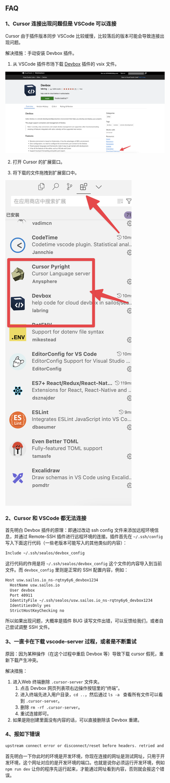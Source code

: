 ## FAQ

### 1、Cursor 连接出现问题但是 VSCode 可以连接

Cursor 由于插件版本同步 VSCode 比较缓慢，比较落后的版本可能会导致连接出现问题。

解决措施：手动安装 Devbox 插件。

1. 从 VSCode 插件市场下载 [Devbox](https://marketplace.visualstudio.com/items?itemName=labring.devbox-aio) 插件的 vsix
   文件。

![devbox-1](./images/faq-1.png)

2. 打开 Cursor 的扩展窗口。

3. 将下载的文件拖拽到扩展窗口中。

![devbox-2](./images/faq-2.png)

### 2、Cursor 和 VSCode 都无法连接

首先明白 Devbox 插件的原理：即通过改动 ssh config 文件来添加远程环境信息，并通过 Remote-SSH 插件进行远程环境的连接。插件首先在
`~/.ssh/config` 写入下面这行代码（一些老版本可能写入的其他类似的内容）：

```bash
Include ~/.ssh/sealos/devbox_config
```

这行代码的作用是将 `~/.ssh/sealos/devbox_config` 这个文件的内容导入到当前文件。而 `devbox_config` 里则是正常的 SSH
配置内容，例如：

```config
Host usw.sailos.io_ns-rqtny6y6_devbox1234
  HostName usw.sailos.io
  User devbox
  Port 40911
  IdentityFile ~/.ssh/sealos/usw.sailos.io_ns-rqtny6y6_devbox1234
  IdentitiesOnly yes
  StrictHostKeyChecking no
```

所以如果出现问题，大概率是插件 BUG 读写文件出错，可以反馈给我们，或者自己尝试调整 SSH 文件。

### 3、一直卡在下载 vscode-server 过程，或者是不断重试

原因：因为某种操作（在这个过程中重启 Devbox 等）导致下载 cursor 假死，重新下载产生冲突。

解决措施：

1. 进入Web 终端删除 `.cursor-server` 文件夹。
   1. 点击 Devbox 网页列表项右边操作按钮里的“终端”。
   2. 进入终端先进入用户目录，`cd ..`，然后通过 `ls -a ` 查看所有文件可以看到 `.cursor-server`。
   3. 删除 `rm -rf .cursor-server`。
   4. 重试连接即可。
2. 如果是刚创建里面没有内容的话，可以直接删除该 Devbox 重建。

### 4、报如下错误

```bash
upstream connect error or disconnect/reset before headers. retried and the latest reset reason: remote connection failure, transport failure reason: delayed connect error: 111
```

首先明白一下你此时的环境是开发环境，你现在连接的网址是测试网址，只用于开发环境，这个网址对应的是开发环境的端口。也就是说你必须运行开发环境，例如
`npm run dev` 让你的程序先运行起来，才能通过网址看到内容，否则就会报这个错误。